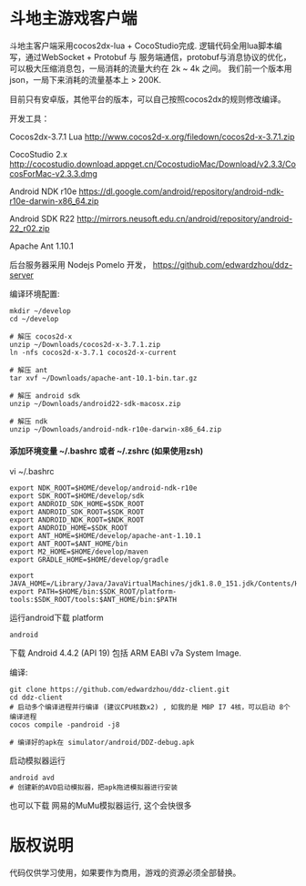 # 斗地主游戏客户端

斗地主客户端采用cocos2dx-lua + CocoStudio完成. 
逻辑代码全用lua脚本编写，通过WebSocket + Protobuf 与 服务端通信，protobuf与消息协议的优化，可以极大压缩消息包，一局消耗的流量大约在 2k ~ 4k 之间。
我们前一个版本用json，一局下来消耗的流量基本上 > 200K.

目前只有安卓版，其他平台的版本，可以自己按照cocos2dx的规则修改编译。

开发工具： 

  Cocos2dx-3.7.1 Lua
  http://www.cocos2d-x.org/filedown/cocos2d-x-3.7.1.zip
  
  CocoStudio 2.x
  http://cocostudio.download.appget.cn/CocostudioMac/Download/v2.3.3/CocosForMac-v2.3.3.dmg
  
  
  Android NDK r10e
  https://dl.google.com/android/repository/android-ndk-r10e-darwin-x86_64.zip
  
  Android SDK R22
  http://mirrors.neusoft.edu.cn/android/repository/android-22_r02.zip
  
  
  Apache Ant 1.10.1
  
  
后台服务器采用 Nodejs Pomelo 开发， https://github.com/edwardzhou/ddz-server
  
编译环境配置:

```
mkdir ~/develop
cd ~/develop

# 解压 cocos2d-x
unzip ~/Downloads/cocos2d-x-3.7.1.zip
ln -nfs cocos2d-x-3.7.1 cocos2d-x-current

# 解压 ant
tar xvf ~/Downloads/apache-ant-10.1-bin.tar.gz

# 解压 android sdk
unzip ~/Downloads/android22-sdk-macosx.zip

# 解压 ndk
unzip ~/Downloads/android-ndk-r10e-darwin-x86_64.zip

```

#### 添加环境变量 ~/.bashrc 或者 ~/.zshrc (如果使用zsh)

vi ~/.bashrc
```
export NDK_ROOT=$HOME/develop/android-ndk-r10e
export SDK_ROOT=$HOME/develop/sdk
export ANDROID_SDK_HOME=$SDK_ROOT
export ANDROID_SDK_ROOT=$SDK_ROOT
export ANDROID_NDK_ROOT=$NDK_ROOT
export ANDROID_HOME=$SDK_ROOT
export ANT_HOME=$HOME/develop/apache-ant-1.10.1
export ANT_ROOT=$ANT_HOME/bin
export M2_HOME=$HOME/develop/maven
export GRADLE_HOME=$HOME/develop/gradle

export JAVA_HOME=/Library/Java/JavaVirtualMachines/jdk1.8.0_151.jdk/Contents/Home
export PATH=$HOME/bin:$SDK_ROOT/platform-tools:$SDK_ROOT/tools:$ANT_HOME/bin:$PATH
```

运行android下载 platform
```
android
```
下载 Android 4.4.2 (API 19) 包括 ARM EABI v7a System Image.


  
  
编译:
```
git clone https://github.com/edwardzhou/ddz-client.git
cd ddz-client
# 启动多个编译进程并行编译 (建议CPU核数x2) , 如我的是 MBP I7 4核，可以启动 8个编译进程
cocos compile -pandroid -j8

# 编译好的apk在 simulator/android/DDZ-debug.apk 
```

启动模拟器运行
```
android avd 
# 创建新的AVD启动模拟器，把apk拖进模拟器进行安装
```

也可以下载 网易的MuMu模拟器运行, 这个会快很多


# 版权说明
代码仅供学习使用，如果要作为商用，游戏的资源必须全部替换。

